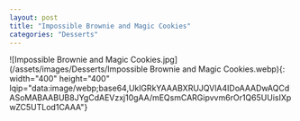 ```yaml
---
layout: post
title: "Impossible Brownie and Magic Cookies"
categories: "Desserts"
---
```

![Impossible Brownie and Magic Cookies.jpg](/assets/images/Desserts/Impossible Brownie and Magic Cookies.webp){: width="400" height="400" lqip="data:image/webp;base64,UklGRkYAAABXRUJQVlA4IDoAAADwAQCdASoMABAABUB8JYgCdAEVzxj10gAA/mEQsmCARGipvvm6rOr1Q65UUisIXpwZC5UTLod1CAAA"}

